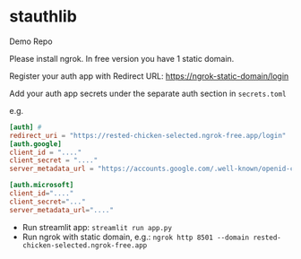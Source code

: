 # stauthlib

Demo Repo

Please install ngrok.
In free version you have 1 static domain.

Register your auth app with Redirect URL: <https://ngrok-static-domain/login>

Add your auth app secrets under the separate auth section in `secrets.toml`

e.g.

```toml
[auth] #
redirect_uri = "https://rested-chicken-selected.ngrok-free.app/login"
[auth.google]
client_id = "...."
client_secret = "...."
server_metadata_url = "https://accounts.google.com/.well-known/openid-configuration"

[auth.microsoft]
client_id="...."
client_secret="..."
server_metadata_url="...."
```

- Run streamlit app: `streamlit run app.py`
- Run ngrok with static domain, e.g.: `ngrok http 8501 --domain rested-chicken-selected.ngrok-free.app`
